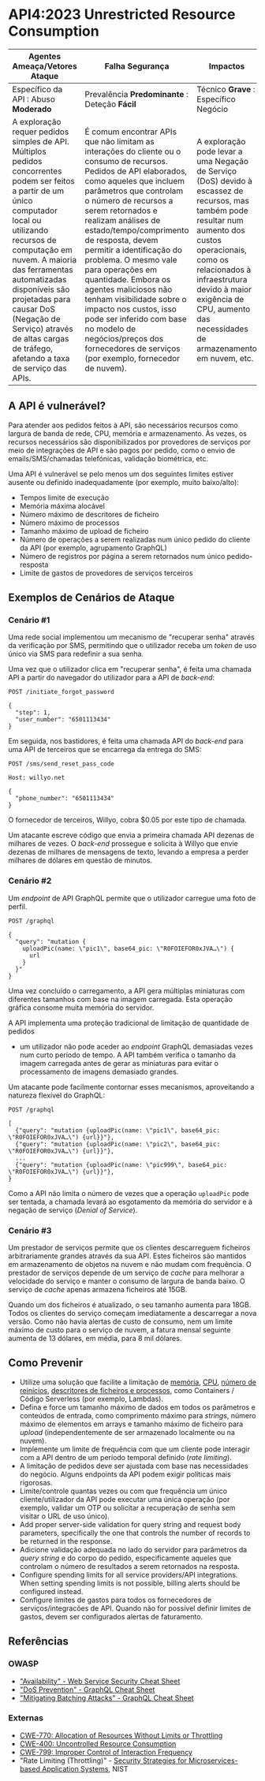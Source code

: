 # API4:2023 Unrestricted Resource Consumption

| Agentes Ameaça/Vetores Ataque | Falha Segurança | Impactos |
| - | - | - |
| Específico da API : Abuso **Moderado** | Prevalência **Predominante** : Deteção **Fácil** | Técnico **Grave** : Específico Negócio |
| A exploração requer pedidos simples de API. Múltiplos pedidos concorrentes podem ser feitos a partir de um único computador local ou utilizando recursos de computação em nuvem. A maioria das ferramentas automatizadas disponíveis são projetadas para causar DoS (Negação de Serviço) através de altas cargas de tráfego, afetando a taxa de serviço das APIs. | É comum encontrar APIs que não limitam as interações do cliente ou o consumo de recursos. Pedidos de API elaborados, como aqueles que incluem parâmetros que controlam o número de recursos a serem retornados e realizam análises de estado/tempo/comprimento de resposta, devem permitir a identificação do problema. O mesmo vale para operações em quantidade. Embora os agentes maliciosos não tenham visibilidade sobre o impacto nos custos, isso pode ser inferido com base no modelo de negócios/preços dos fornecedores de serviços (por exemplo, fornecedor de nuvem). | A exploração pode levar a uma Negação de Serviço (DoS) devido à escassez de recursos, mas também pode resultar num aumento dos custos operacionais, como os relacionados à infraestrutura devido à maior exigência de CPU, aumento das necessidades de armazenamento em nuvem, etc. |

## A API é vulnerável?

Para atender aos pedidos feitos à API, são necessários recursos como largura de 
banda de rede, CPU, memória e armazenamento. Às vezes, os recursos necessários 
são disponibilizados por provedores de serviços por meio de integrações de API 
e são pagos por pedido, como o envio de emails/SMS/chamadas telefónicas, 
validação biométrica, etc.

Uma API é vulnerável se pelo menos um dos seguintes limites estiver ausente ou 
definido inadequadamente (por exemplo, muito baixo/alto):

* Tempos limite de execução
* Memória máxima alocável
* Número máximo de descritores de ficheiro
* Número máximo de processos
* Tamanho máximo de upload de ficheiro
* Número de operações a serem realizadas num único pedido do cliente da API
  (por exemplo, agrupamento GraphQL)
* Número de registros por página a serem retornados num único pedido-resposta
* Limite de gastos de provedores de serviços terceiros

## Exemplos de Cenários de Ataque

### Cenário #1

Uma rede social implementou um mecanismo de "recuperar senha" através da 
verificação por SMS, permitindo que o utilizador receba um _token_ de uso 
único via SMS para redefinir a sua senha.

Uma vez que o utilizador clica em "recuperar senha", é feita uma chamada API 
a partir do navegador do utilizador para a API de _back-end_:

```
POST /initiate_forgot_password

{
  "step": 1,
  "user_number": "6501113434"
}
```

Em seguida, nos bastidores, é feita uma chamada API do _back-end_ para uma API 
de terceiros que se encarrega da entrega do SMS:

```
POST /sms/send_reset_pass_code

Host: willyo.net

{
  "phone_number": "6501113434"
}
```

O fornecedor de terceiros, Willyo, cobra $0.05 por este tipo de chamada.

Um atacante escreve código que envia a primeira chamada API dezenas de milhares 
de vezes. O _back-end_ prossegue e solicita à Willyo que envie dezenas de 
milhares de mensagens de texto, levando a empresa a perder milhares de dólares 
em questão de minutos.

### Cenário #2

Um _endpoint_ de API GraphQL permite que o utilizador carregue uma foto de perfil.

```
POST /graphql

{
  "query": "mutation {
    uploadPic(name: \"pic1\", base64_pic: \"R0FOIEFOR0xJVA…\") {
      url
    }
  }"
}
```

Uma vez concluído o carregamento, a API gera múltiplas miniaturas com diferentes 
tamanhos com base na imagem carregada. Esta operação gráfica consome muita 
memória do servidor.

A API implementa uma proteção tradicional de limitação de quantidade de pedidos 
- um utilizador não pode aceder ao _endpoint_ GraphQL demasiadas vezes num curto
período de tempo. A API também verifica o tamanho da imagem carregada antes de
gerar as miniaturas para evitar o processamento de imagens demasiado grandes.

Um atacante pode facilmente contornar esses mecanismos, aproveitando a natureza 
flexível do GraphQL:

```
POST /graphql

[
  {"query": "mutation {uploadPic(name: \"pic1\", base64_pic: \"R0FOIEFOR0xJVA…\") {url}}"},
  {"query": "mutation {uploadPic(name: \"pic2\", base64_pic: \"R0FOIEFOR0xJVA…\") {url}}"},
  ...
  {"query": "mutation {uploadPic(name: \"pic999\", base64_pic: \"R0FOIEFOR0xJVA…\") {url}}"},
}
```

Como a API não limita o número de vezes que a operação `uploadPic` pode ser 
tentada, a chamada levará ao esgotamento da memória do servidor e à negação de 
serviço (_Denial of Service_).

### Cenário #3

Um prestador de serviços permite que os clientes descarreguem ficheiros 
arbitrariamente grandes através da sua API. Estes ficheiros são mantidos em 
armazenamento de objetos na nuvem e não mudam com frequência. O prestador de 
serviços depende de um serviço de _cache_ para melhorar a velocidade do serviço e 
manter o consumo de largura de banda baixo. O serviço de _cache_ apenas armazena 
ficheiros até 15GB.

Quando um dos ficheiros é atualizado, o seu tamanho aumenta para 18GB. Todos os 
clientes do serviço começam imediatamente a descarregar a nova versão. Como não 
havia alertas de custo de consumo, nem um limite máximo de custo para o serviço 
de nuvem, a fatura mensal seguinte aumenta de 13 dólares, em média, para 8 mil 
dólares.

## Como Prevenir

* Utilize uma solução que facilite a limitação de [memória][1], [CPU][2],
  [número de reinícios][3], [descritores de ficheiros e processos][4], como
  Containers / Código Serverless (por exemplo, Lambdas).
* Defina e force um tamanho máximo de dados em todos os parâmetros e conteúdos
  de entrada, como comprimento máximo para _strings_,  número máximo de elementos
  em arrays e tamanho máximo de ficheiro para _upload_ (independentemente de
  ser armazenado localmente ou na nuvem).
* Implemente um limite de frequência com que um cliente pode interagir com a
  API dentro de um período temporal definido (_rate limiting_).
* A limitação de pedidos deve ser ajustada com base nas necessidades do negócio.
  Alguns endpoints da API podem exigir políticas mais rigorosas.
* Limite/controle quantas vezes ou com que frequência um único cliente/utilizador
  da API pode executar uma única operação (por exemplo, validar um OTP ou solicitar
  a recuperação de senha sem visitar o URL de uso único).
* Add proper server-side validation for query string and request body
  parameters, specifically the one that controls the number of records to be
  returned in the response.
* Adicione validação adequada no lado do servidor para parâmetros da _query string_
  e do corpo do pedido, especificamente aqueles que controlam o número de resultados
  a serem retornados na resposta.
* Configure spending limits for all service providers/API integrations. When
  setting spending limits is not possible, billing alerts should be configured
  instead.
* Configure limites de gastos para todos os fornecedores de serviços/integracões de
  API. Quando não for possível definir limites de gastos, devem ser configurados
  alertas de faturamento.

## Referências

### OWASP

* ["Availability" - Web Service Security Cheat Sheet][5]
* ["DoS Prevention" - GraphQL Cheat Sheet][6]
* ["Mitigating Batching Attacks" - GraphQL Cheat Sheet][7]

### Externas

* [CWE-770: Allocation of Resources Without Limits or Throttling][8]
* [CWE-400: Uncontrolled Resource Consumption][9]
* [CWE-799: Improper Control of Interaction Frequency][10]
* "Rate Limiting (Throttling)" - [Security Strategies for Microservices-based
  Application Systems][11], NIST

[1]: https://docs.docker.com/config/containers/resource_constraints/#memory
[2]: https://docs.docker.com/config/containers/resource_constraints/#cpu
[3]: https://docs.docker.com/engine/reference/commandline/run/#restart
[4]: https://docs.docker.com/engine/reference/commandline/run/#ulimit
[5]: https://cheatsheetseries.owasp.org/cheatsheets/Web_Service_Security_Cheat_Sheet.html#availability
[6]: https://cheatsheetseries.owasp.org/cheatsheets/GraphQL_Cheat_Sheet.html#dos-prevention
[7]: https://cheatsheetseries.owasp.org/cheatsheets/GraphQL_Cheat_Sheet.html#mitigating-batching-attacks
[8]: https://cwe.mitre.org/data/definitions/770.html
[9]: https://cwe.mitre.org/data/definitions/400.html
[10]: https://cwe.mitre.org/data/definitions/799.html
[11]: https://nvlpubs.nist.gov/nistpubs/SpecialPublications/NIST.SP.800-204.pdf
